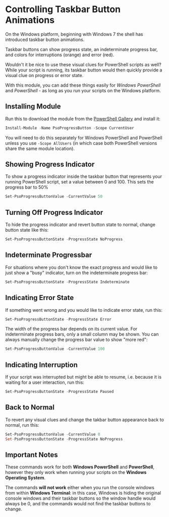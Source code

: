 # Controlling Taskbar Button Animations

On the Windows platform, beginning with Windows 7 the shell has introduced taskbar button animations.

Taskbar buttons can show progress state, an indeterminate progress bar, and colors for interruptions (orange) and error (red).

Wouldn't it be nice to use these visual clues for PowerShell scripts as well? While your script is running, its taskbar button would then quickly provide a visual clue on progress or error state.

With this module, you can add these things easily for *Windows PowerShell* and *PowerShell* - as long as you run your scripts on the Windows platform.

## Installing Module

Run this to download the module from the [PowerShell Gallery](https://www.powershellgallery.com/packages/PsoProgressButton) and install it:

```powershell
Install-Module -Name PsoProgressButton -Scope CurrentUser
```

You will need to do this separately for Windows PowerShell and PowerShell unless you use `-Scope AllUsers` (in which case both PowerShell versions share the same module location).

## Showing Progress Indicator

To show a progress indicator inside the taskbar button that represents your running PowerShell script, set a value between 0 and 100. This sets the progress bar to 50%

```powershell
Set-PsoProgressButtonValue -CurrentValue 50
```


## Turning Off Progress Indicator

To hide the progress indicator and revert button state to normal, change button state like this:

```powershell
Set-PsoProgressButtonState -ProgressState NoProgress
```

## Indeterminate Progressbar

For situations where you don't know the exact progress and would like to just show a "busy" indicator, turn on the indeterminate progress bar:

```powershell
Set-PsoProgressButtonState -ProgressState Indeterminate
```

## Indicating Error State

If something went wrong and you would like to indicate error state, run this:

```powershell
Set-PsoProgressButtonState -ProgressState Error
```

The width of the progress bar depends on its current value. For indeterminate progress bars, only a small column may be shown. You can always manually change the progress bar value to show "more red":

```powershell
Set-PsoProgressButtonValue -CurrentValue 100
```

## Indicating Interruption

If your script was interrupted but might be able to resume, i.e. because it is waiting for a user interaction, run this:

```powershell
Set-PsoProgressButtonState -ProgressState Paused
```

## Back to Normal

To revert any visual clues and change the takbar button appearance back to normal, run this:

```powershell
Set-PsoProgressButtonValue -CurrentValue 0
Set-PsoProgressButtonState -ProgressState NoProgress
```

## Important Notes

These commands work for both **Windows PowerShell** and **PowerShell**, however they only work when running your scripts on the **Windows Operating System**.

The commands **will not work** either when you run the console windows from within **Windows Terminal**: in this case, Windows is hiding the original console windows and their taskbar buttons so the window handle would always be 0, and the commands would not find the taskbar buttons to change.

